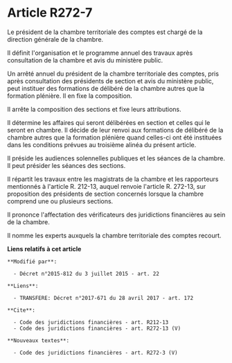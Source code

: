 # Article R272-7

Le président de la chambre territoriale des comptes est chargé de la direction générale de la chambre. 

Il définit l'organisation et le programme annuel des travaux après consultation de la chambre et avis du ministère public. 

Un arrêté annuel du président de la chambre territoriale des comptes, pris après consultation des présidents de section et
avis du ministère public, peut instituer des formations de délibéré de la chambre autres que la formation plénière. Il en
fixe la composition. 

Il arrête la composition des sections et fixe leurs attributions. 

Il détermine les affaires qui seront délibérées en section et celles qui le seront en chambre. Il décide de leur renvoi aux
formations de délibéré de la chambre autres que la formation plénière quand celles-ci ont été instituées dans les conditions
prévues au troisième alinéa du présent article. 

Il préside les audiences solennelles publiques et les séances de la chambre. Il peut présider les séances des sections. 

Il répartit les travaux entre les magistrats de la chambre et les rapporteurs mentionnés à l'article R. 212-13, auquel
renvoie l'article R. 272-13, sur proposition des présidents de section concernés lorsque la chambre comprend une ou plusieurs
sections. 

Il prononce l'affectation des vérificateurs des juridictions financières au sein de la chambre. 

Il nomme les experts auxquels la chambre territoriale des comptes recourt.

**Liens relatifs à cet article**

	**Modifié par**:

	  - Décret n°2015-812 du 3 juillet 2015 - art. 22

	**Liens**:

	  - TRANSFERE: Décret n°2017-671 du 28 avril 2017 - art. 172

	**Cite**:

	  - Code des juridictions financières - art. R212-13
	  - Code des juridictions financières - art. R272-13 (V)

	**Nouveaux textes**:

	  - Code des juridictions financières - art. R272-3 (V)
